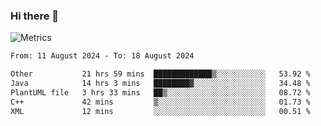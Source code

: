 ### Hi there 👋

![Metrics](https://github.com/radoapx/radoapx/blob/main/github-metrics.svg)

<!--START_SECTION:waka-->

```txt
From: 11 August 2024 - To: 18 August 2024

Other           21 hrs 59 mins  █████████████▒░░░░░░░░░░░   53.92 %
Java            14 hrs 3 mins   ████████▓░░░░░░░░░░░░░░░░   34.48 %
PlantUML file   3 hrs 33 mins   ██▒░░░░░░░░░░░░░░░░░░░░░░   08.72 %
C++             42 mins         ▒░░░░░░░░░░░░░░░░░░░░░░░░   01.73 %
XML             12 mins         ░░░░░░░░░░░░░░░░░░░░░░░░░   00.51 %
```

<!--END_SECTION:waka-->

<!--
**radoapx/radoapx** is a ✨ _special_ ✨ repository because its `README.md` (this file) appears on your GitHub profile.

Here are some ideas to get you started:

- 🔭 I’m currently working on ...
- 🌱 I’m currently learning ...
- 👯 I’m looking to collaborate on ...
- 🤔 I’m looking for help with ...
- 💬 Ask me about ...
- 📫 How to reach me: ...
- 😄 Pronouns: ...
- ⚡ Fun fact: ...
-->
